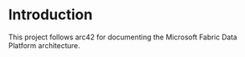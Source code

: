 # Introduction
This project follows arc42 for documenting the Microsoft Fabric Data Platform architecture.